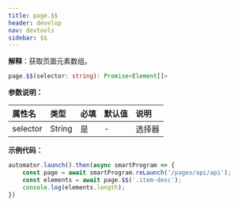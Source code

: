 ```yaml
---
title: page.$$
header: develop
nav: devtools
sidebar: $$
---
```


**解释**：获取页面元素数组。

```ts
page.$$(selector: string): Promise<Element[]>
```

**参数说明：**

|属性名 |类型  |必填 | 默认值 |说明|
|:---- |:---- |:---- |:----|:----|
|selector| String|是|- |选择器|


**示例代码：**

```js
automator.launch().then(async smartProgram => {
    const page = await smartProgram.reLaunch('/pages/api/api');
    const elements = await page.$$('.item-desc');
    console.log(elements.length);
})
```
